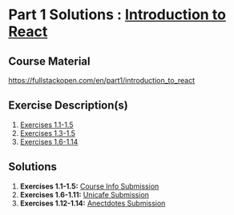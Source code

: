# Part 1 Solutions : [Introduction to React](https://fullstackopen.com/en/part1/introduction_to_react "Introduction to React")
## Course Material
https://fullstackopen.com/en/part1/introduction_to_react
## Exercise Description(s)
1. [Exercises 1.1-1.5](https://fullstackopen.com/en/part1/introduction_to_react#exercises-1-1-1-2 "Description")
1. [Exercises 1.3-1.5](https://fullstackopen.com/en/part1/java_script#exercises-1-3-1-5 "Description")
1. [Exercises 1.6-1.14](https://fullstackopen.com/en/part1/a_more_complex_state_debugging_react_apps#exercises-1-6-1-14 "Description")

## Solutions
1. **Exercises 1.1-1.5:** [Course Info Submission](https://github.com/rmolu/full-stack-open/tree/main/part1/courseinfo "Course Info")
2. **Exercises 1.6-1.11:** [Unicafe Submission](https://github.com/rmolu/full-stack-open/tree/main/part1/unicafe "Course Info")
3. **Exercises 1.12-1.14:** [Anectdotes Submission](https://github.com/rmolu/full-stack-open/tree/main/part1/anectdotes "Course Info")



